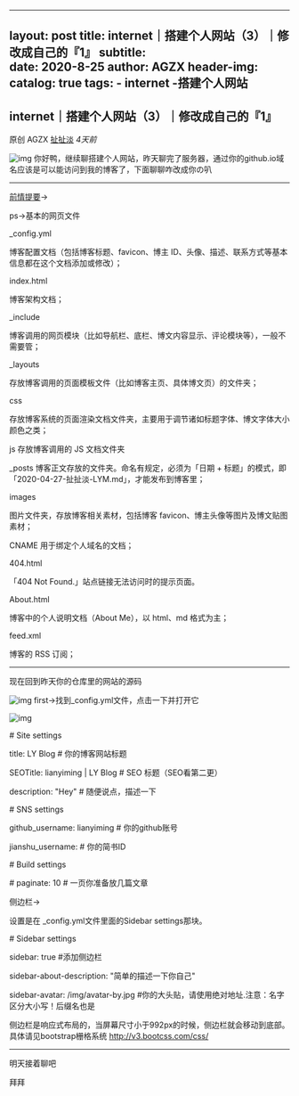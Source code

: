 

---
layout:     post
title:     internet｜搭建个人网站（3）｜修改成自己的『1』
subtitle:   
date:       2020-8-25
author:     AGZX
header-img: 
catalog: true
tags:
    - internet
-搭建个人网站
---

## internet｜搭建个人网站（3）｜修改成自己的『1』

原创 AGZX [扯扯淡](javascript:void(0);) *4天前*

![img](https://mmbiz.qpic.cn/mmbiz_gif/tMsLbdfwxoM12GmQGZYFy7azn1RM2Izncuqicg2azuCibJyPB4QUKslUmRtlYYXibScaxKCGx7ebczkJLq5mQWhJg/640?wx_fmt=gif&tp=webp&wxfrom=5&wx_lazy=1)
你好鸭，继续聊搭建个人网站，昨天聊完了服务器，通过你的github.io域名应该是可以能访问到我的博客了，下面聊聊咋改成你の叭

------

[前情提要](https://mp.weixin.qq.com/s?__biz=MzI4Nzc2MzA3OQ==&mid=2247484846&idx=2&sn=81738c20469085c2c6c6225b4682d461&scene=21#wechat_redirect)→

ps→基本的网页文件



_config.yml



博客配置文档（包括博客标题、favicon、博主 ID、头像、描述、联系方式等基本信息都在这个文档添加或修改）；



index.html 



博客架构文档；



_include 



博客调用的网页模块（比如导航栏、底栏、博文内容显示、评论模块等），一般不需要管；



_layouts 



存放博客调用的页面模板文件（比如博客主页、具体博文页）的文件夹；



css 



存放博客系统的页面渲染文档文件夹，主要用于调节诸如标题字体、博文字体大小颜色之类；



js 存放博客调用的 JS 文档文件夹



_posts 博客正文存放的文件夹。命名有规定，必须为「日期 + 标题」的模式，即「2020-04-27-扯扯淡-LYM.md」，才能发布到博客里；



images 



图片文件夹，存放博客相关素材，包括博客 favicon、博主头像等图片及博文贴图素材；



CNAME 用于绑定个人域名的文档；



404.html 



「404 Not Found.」站点链接无法访问时的提示页面。



About.html 



博客中的个人说明文档（About Me），以 html、md 格式为主；



feed.xml 



博客的 RSS 订阅；



------

现在回到昨天你的仓库里的网站的源码

![img](https://mmbiz.qpic.cn/mmbiz_jpg/tMsLbdfwxoMZnCf488LOl8hrjTLSib7ZVX6DE7fHM3UwXPKgJEZCtP1WTaPrmW8j6KelylPD32rXP3RNUTg4bibw/640?wx_fmt=jpeg&tp=webp&wxfrom=5&wx_lazy=1&wx_co=1)
first→找到_config.yml文件，点击一下并打开它

![img](https://mmbiz.qpic.cn/mmbiz_jpg/tMsLbdfwxoMZnCf488LOl8hrjTLSib7ZVfjshQryUJl5a4aObvoTMZY4fSSb0tLEgicib2DEyLNia0rTYnNAGaPTHQ/640?wx_fmt=jpeg&tp=webp&wxfrom=5&wx_lazy=1&wx_co=1)





\# Site settings

title: LY Blog           # 你的博客网站标题

SEOTitle: lianyiming | LY Blog	# SEO 标题（SEO看第二更）

description: "Hey"	  # 随便说点，描述一下



\# SNS settings   

github_username: lianyiming   # 你的github账号

jianshu_username:  # 你的简书ID



\# Build settings

\# paginate: 10        # 一页你准备放几篇文章

侧边栏→

设置是在 _config.yml文件里面的Sidebar settings那块。



\# Sidebar settings

sidebar: true  #添加侧边栏

sidebar-about-description: "简单的描述一下你自己"

sidebar-avatar: /img/avatar-by.jpg   #你的大头贴，请使用绝对地址.注意：名字区分大小写！后缀名也是

侧边栏是响应式布局的，当屏幕尺寸小于992px的时候，侧边栏就会移动到底部。具体请见bootstrap栅格系统 http://v3.bootcss.com/css/

------

明天接着聊吧

拜拜